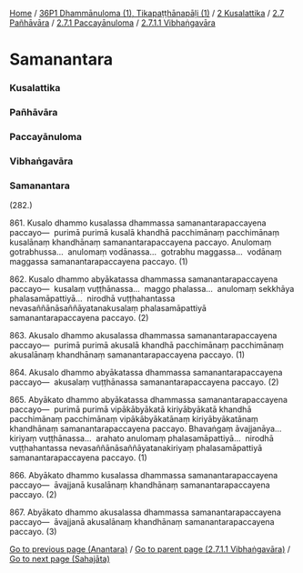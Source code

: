 
[Home](/) / [36P1 Dhammānuloma (1), Tikapaṭṭhānapāḷi (1)](/tipitaka/36P1.md) / [2 Kusalattika](/tipitaka/36P1/2.md) / [2.7 Pañhāvāra](/tipitaka/36P1/2/2.7.md) / [2.7.1 Paccayānuloma](/tipitaka/36P1/2/2.7/2.7.1.md) / [2.7.1.1 Vibhaṅgavāra](/tipitaka/36P1/2/2.7/2.7.1/2.7.1.1.md)

# Samanantara

### Kusalattika

### Pañhāvāra

### Paccayānuloma

### Vibhaṅgavāra

### Samanantara

(282.)

861\. Kusalo dhammo kusalassa dhammassa samanantarapaccayena paccayo—  purimā purimā kusalā khandhā pacchimānaṃ pacchimānaṃ kusalānaṃ khandhānaṃ samanantarapaccayena paccayo. Anulomaṃ gotrabhussa…  anulomaṃ vodānassa…  gotrabhu maggassa…  vodānaṃ maggassa samanantarapaccayena paccayo. (1)

862\. Kusalo dhammo abyākatassa dhammassa samanantarapaccayena paccayo—  kusalaṃ vuṭṭhānassa…  maggo phalassa…  anulomaṃ sekkhāya phalasamāpattiyā…  nirodhā vuṭṭhahantassa nevasaññānāsaññāyatanakusalaṃ phalasamāpattiyā samanantarapaccayena paccayo. (2)

863\. Akusalo dhammo akusalassa dhammassa samanantarapaccayena paccayo—  purimā purimā akusalā khandhā pacchimānaṃ pacchimānaṃ akusalānaṃ khandhānaṃ samanantarapaccayena paccayo. (1)

864\. Akusalo dhammo abyākatassa dhammassa samanantarapaccayena paccayo—  akusalaṃ vuṭṭhānassa samanantarapaccayena paccayo. (2)

865\. Abyākato dhammo abyākatassa dhammassa samanantarapaccayena paccayo—  purimā purimā vipākābyākatā kiriyābyākatā khandhā pacchimānaṃ pacchimānaṃ vipākābyākatānaṃ kiriyābyākatānaṃ khandhānaṃ samanantarapaccayena paccayo. Bhavaṅgaṃ āvajjanāya…  kiriyaṃ vuṭṭhānassa…  arahato anulomaṃ phalasamāpattiyā…  nirodhā vuṭṭhahantassa nevasaññānāsaññāyatanakiriyaṃ phalasamāpattiyā samanantarapaccayena paccayo. (1)

866\. Abyākato dhammo kusalassa dhammassa samanantarapaccayena paccayo—  āvajjanā kusalānaṃ khandhānaṃ samanantarapaccayena paccayo. (2)

867\. Abyākato dhammo akusalassa dhammassa samanantarapaccayena paccayo—  āvajjanā akusalānaṃ khandhānaṃ samanantarapaccayena paccayo. (3)

[Go to previous page (Anantara)](/tipitaka/36P1/2/2.7/2.7.1/2.7.1.1/Anantara.md) / [Go to parent page (2.7.1.1 Vibhaṅgavāra)](/tipitaka/36P1/2/2.7/2.7.1/2.7.1.1.md) / [Go to next page (Sahajāta)](/tipitaka/36P1/2/2.7/2.7.1/2.7.1.1/Sahajata.md)


